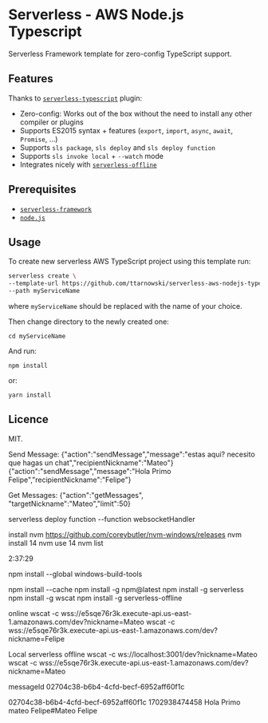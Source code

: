 # Serverless - AWS Node.js Typescript

Serverless Framework template for zero-config TypeScript support.

## Features

Thanks to [`serverless-typescript`](https://github.com/prisma-labs/serverless-plugin-typescript) plugin:

- Zero-config: Works out of the box without the need to install any other compiler or plugins
- Supports ES2015 syntax + features (`export`, `import`, `async`, `await`, `Promise`, ...)
- Supports `sls package`, `sls deploy` and `sls deploy function`
- Supports `sls invoke local` + `--watch` mode
- Integrates nicely with [`serverless-offline`](https://github.com/dherault/serverless-offline)

## Prerequisites

- [`serverless-framework`](https://github.com/serverless/serverless)
- [`node.js`](https://nodejs.org)

## Usage

To create new serverless AWS TypeScript project using this template run:

```bash
serverless create \
--template-url https://github.com/ttarnowski/serverless-aws-nodejs-typescript/tree/main \
--path myServiceName
```

where `myServiceName` should be replaced with the name of your choice.

Then change directory to the newly created one:

```
cd myServiceName
```

And run:

```
npm install
```

or:

```
yarn install
```

## Licence

MIT.

Send Message:
{"action":"sendMessage","message":"estas aqui? necesito que hagas un chat","recipientNickname":"Mateo"}
{"action":"sendMessage","message":"Hola Primo Felipe","recipientNickname":"Felipe"}

Get Messages:
{"action":"getMessages", "targetNickname":"Mateo","limit":50}

serverless deploy function --function websocketHandler


install nvm
https://github.com/coreybutler/nvm-windows/releases
nvm install 14
nvm use 14
nvm list

2:37:29

npm install --global windows-build-tools

npm install --cache
npm install -g npm@latest
npm install -g serverless
npm install -g wscat
npm install -g serverless-offline


online
wscat -c wss://e5sqe76r3k.execute-api.us-east-1.amazonaws.com/dev?nickname=Mateo
wscat -c wss://e5sqe76r3k.execute-api.us-east-1.amazonaws.com/dev?nickname=Felipe

Local
serverless offline
wscat -c ws://localhost:3001/dev?nickname=Mateo
wscat -c wss://e5sqe76r3k.execute-api.us-east-1.amazonaws.com/dev?nickname=Mateo



messageId 02704c38-b6b4-4cfd-becf-6952aff60f1c

02704c38-b6b4-4cfd-becf-6952aff60f1c
1702938474458
Hola Primo mateo
Felipe#Mateo
Felipe

